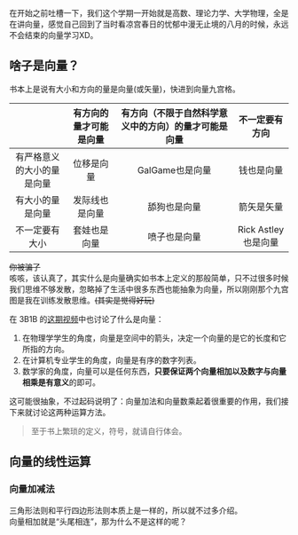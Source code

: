 在开始之前吐槽一下，我们这个学期一开始就是高数、理论力学、大学物理，全是在讲向量，感觉自己回到了当时看凉宫春日的忧郁中漫无止境的八月的时候，永远不会结束的向量学习XD。

## 啥子是向量？
书本上是说有大小和方向的量是向量(或矢量)，快进到向量九宫格。

||有方向的量才可能是向量|有方向（不限于自然科学意义中的方向）的量才可能是向量|不一定要有方向|
|:---:|:---:|:---:|:---:|
|有严格意义的大小的量是向量|位移是向量|GalGame也是向量|钱也是向量|
|有大小的量是向量|发际线也是向量|舔狗也是向量|箭矢是矢量|
|不一定要有大小|套娃也是向量|喷子也是向量|Rick Astley 也是向量|

~~你被骗了~~ \
咳咳，该认真了，其实什么是向量确实如书本上定义的那般简单，只不过很多时候我们思维不够发散，忽略掉了生活中很多东西也能抽象为向量，所以刚刚那个九宫图是我在训练发散思维。~~(其实是觉得好玩)~~

在 3B1B 的[这期视频](https://www.bilibili.com/video/BV1Ys411k7yQ)中也讨论了什么是向量：

1. 在物理学学生的角度，向量是空间中的箭头，决定一个向量的是它的长度和它所指的方向。
2. 在计算机专业学生的角度，向量是有序的数字列表。
3. 数学家的角度，向量可以是任何东西，**只要保证两个向量相加以及数字与向量相乘是有意义**的即可。

这可能很抽象，不过起码说明了：向量加法和向量数乘起着很重要的作用，我们接下来就讨论这两种运算方法。

> 至于书上繁琐的定义，符号，就请自行体会。

## 向量的线性运算
### 向量加减法
三角形法则和平行四边形法则本质上是一样的，所以就不过多介绍。\
向量相加就是“头尾相连”，那为什么不是这样的呢？